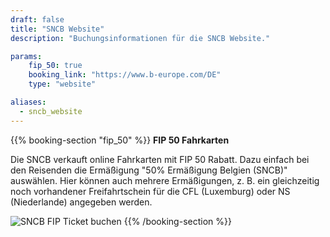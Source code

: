 ```yaml
---
draft: false
title: "SNCB Website"
description: "Buchungsinformationen für die SNCB Website."

params:
    fip_50: true
    booking_link: "https://www.b-europe.com/DE"
    type: "website"

aliases:
  - sncb_website
---
```


{{% booking-section "fip_50" %}}
**FIP 50 Fahrkarten**

Die SNCB verkauft online Fahrkarten mit FIP 50 Rabatt. Dazu einfach bei den Reisenden die Ermäßigung "50% Ermäßigung Belgien (SNCB)" auswählen. Hier können auch mehrere Ermäßigungen, z. B. ein gleichzeitig noch vorhandener Freifahrtschein für die CFL (Luxemburg) oder NS (Niederlande) angegeben werden.

![SNCB FIP Ticket buchen](fip_sncb_website.webp)
{{% /booking-section %}}

